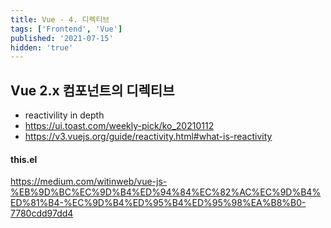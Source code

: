 ```yaml
---
title: Vue - 4. 디렉티브
tags: ['Frontend', 'Vue']
published: '2021-07-15'
hidden: 'true'
---
```

## Vue 2.x 컴포넌트의 디렉티브


+ reactivility in depth
+ https://ui.toast.com/weekly-pick/ko_20210112
+ https://v3.vuejs.org/guide/reactivity.html#what-is-reactivity


#### this.el
https://medium.com/witinweb/vue-js-%EB%9D%BC%EC%9D%B4%ED%94%84%EC%82%AC%EC%9D%B4%ED%81%B4-%EC%9D%B4%ED%95%B4%ED%95%98%EA%B8%B0-7780cdd97dd4